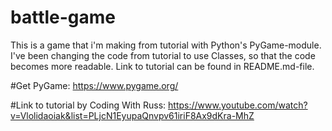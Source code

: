 # battle-game
This is a game that i'm making from tutorial with Python's PyGame-module. I've been changing the code from tutorial to use Classes, so that the code becomes more readable. Link to tutorial can be found in README.md-file.

#Get PyGame:
https://www.pygame.org/

#Link to tutorial by Coding With Russ:
https://www.youtube.com/watch?v=Vlolidaoiak&list=PLjcN1EyupaQnvpv61iriF8Ax9dKra-MhZ
